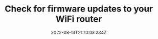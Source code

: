 ---
title: Check for firmware updates to your WiFi router
date: "2022-08-13T21:10:03.284Z"
description: "As with regular software updating, making sure your WiFi router is up to date will help keep you in line with the latest security measures on that device. This can be done through the “View Network Status” section of the Control Panel."
position: 22
section: "Your network"
---